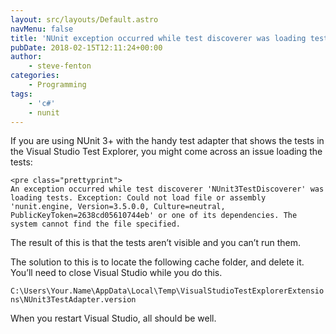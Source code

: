 ```yaml
---
layout: src/layouts/Default.astro
navMenu: false
title: 'NUnit exception occurred while test discoverer was loading tests'
pubDate: 2018-02-15T12:11:24+00:00
author:
    - steve-fenton
categories:
    - Programming
tags:
    - 'c#'
    - nunit
---
```


If you are using NUnit 3+ with the handy test adapter that shows the tests in the Visual Studio Test Explorer, you might come across an issue loading the tests:

```
<pre class="prettyprint">
An exception occurred while test discoverer 'NUnit3TestDiscoverer' was loading tests. Exception: Could not load file or assembly 'nunit.engine, Version=3.5.0.0, Culture=neutral, PublicKeyToken=2638cd05610744eb' or one of its dependencies. The system cannot find the file specified.
```
The result of this is that the tests aren’t visible and you can’t run them.

The solution to this is to locate the following cache folder, and delete it. You’ll need to close Visual Studio while you do this.

`C:\Users\Your.Name\AppData\Local\Temp\VisualStudioTestExplorerExtensions\NUnit3TestAdapter.version`

When you restart Visual Studio, all should be well.